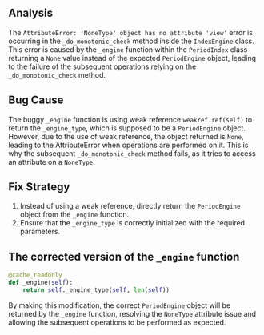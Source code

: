 ## Analysis
The `AttributeError: 'NoneType' object has no attribute 'view'` error is occurring in the `_do_monotonic_check` method inside the `IndexEngine` class. This error is caused by the `_engine` function within the `PeriodIndex` class returning a `None` value instead of the expected `PeriodEngine` object, leading to the failure of the subsequent operations relying on the `_do_monotonic_check` method.

## Bug Cause
The buggy `_engine` function is using weak reference `weakref.ref(self)` to return the `_engine_type`, which is supposed to be a `PeriodEngine` object. However, due to the use of weak reference, the object returned is `None`, leading to the AttributeError when operations are performed on it. This is why the subsequent `_do_monotonic_check` method fails, as it tries to access an attribute on a `NoneType`.

## Fix Strategy
1. Instead of using a weak reference, directly return the `PeriodEngine` object from the `_engine` function.
2. Ensure that the `_engine_type` is correctly initialized with the required parameters.

## The corrected version of the `_engine` function
```python
@cache_readonly
def _engine(self):
    return self._engine_type(self, len(self))
```

By making this modification, the correct `PeriodEngine` object will be returned by the `_engine` function, resolving the `NoneType` attribute issue and allowing the subsequent operations to be performed as expected.